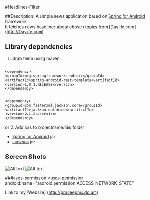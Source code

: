 #Headlines-Filter


##Description:
A simple news application based on [Spring for Android](http://www.springsource.org/spring-android) framework.</br>
It fetches news headlines about chosen topics from [Daylife.com] (http://Daylife.com)


## Library dependencies
1. Grab them using maven.
<pre><code>
&lt;dependency&gt;
&lt;groupId&gt;org.springframework.android&lt;/groupId&gt;
&lt;artifactId&gt;spring-android-rest-template&lt;/artifactId&gt;
&lt;version&gt;1.0.1.RELEASE&lt;/version&gt;
&lt;/dependency&gt;
</code></pre>
<pre><code>
&lt;dependency&gt;
&lt;groupId&gt;com.fasterxml.jackson.core&lt;/groupId&gt;
&lt;artifactId&gt;jackson-databind&lt;/artifactId&gt;
&lt;version&gt;2.1.2&lt;/version&gt;
&lt;/dependency&gt;
</pre></code>
or
2. Add jars to projectname/libs folder
*	[Spring for Android](http://www.springsource.org/spring-community-download) jar.
*	[Jackson](http://wiki.fasterxml.com/JacksonDownload) jar.


## Screen Shots
![Alt text](http://pradeepms.do.am/GitHub-Images/news1.png "Headlines UI")
![Alt text](http://pradeepms.do.am/GitHub-Images/news2.png "Webkit UI")


###uses-permission
	<uses-permission android:name="android.permission.INTERNET"/>
	<uses-permission android:name="android.permission.ACCESS_NETWORK_STATE"
		      
Link to my [Website] (http://pradeepms.do.am)

